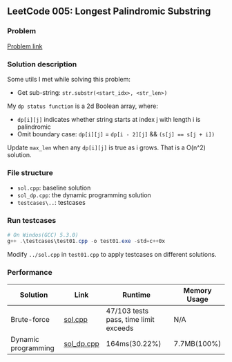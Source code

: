 ## LeetCode 005: Longest Palindromic Substring

### Problem

[Problem link](https://leetcode.com/problems/longest-palindromic-substring/)

### Solution description

Some utils I met while solving this problem:

- Get sub-string: `str.substr(<start_idx>, <str_len>)`

My `dp status function` is a 2d Boolean array, where:

- `dp[i][j]` indicates whether string starts at index j with length i is palindromic
- Omit boundary case: `dp[i][j]` = `dp[i - 2][j]` && `(s[j] == s[j + i])`

Update `max_len` when any `dp[i][j]` is true as i grows. That is a O(n^2) solution.

### File structure

 - `sol.cpp`: baseline solution
 - `sol_dp.cpp`: the dynamic programming solution
 - `testcases\..`: testcases

### Run testcases

```powershell
# On Windos(GCC) 5.3.0)
g++ .\testcases\test01.cpp -o test01.exe -std=c++0x
```

Modify `../sol.cpp`  in `test01.cpp` to apply testcases on different solutions.

### Performance

| Solution             | Link         | Runtime | Memory Usage |
| ------------------------ | ------- | ------------ | ------------ |
| Brute-force | [sol.cpp](sol.cpp) | 47/103 tests pass, time limit exceeds | N/A |
| Dynamic programming | [sol_dp.cpp](sol_dp.cpp) | 164ms(30.22%) | 7.7MB(100%) |

